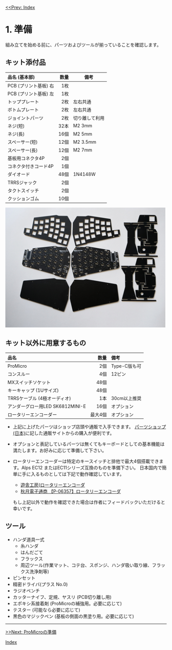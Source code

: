 [<<Prev: Index](index.md) 

# 1. 準備

組み立てを始める前に、パーツおよびツールが揃っていることを確認します。

## キット添付品

|品名 (基本部)              | 数量 |備考|
|:-------------------------|----:|----|
|PCB (プリント基板)  右     | 1枚 |  |
|PCB (プリント基板)  左     | 1枚 |  |
|トッププレート             | 2枚 | 左右共通  |
|ボトムプレート             | 2枚 | 左右共通  |
|ジョイントパーツ           | 2枚 | 切り離して利用|
|ネジ(短)                  | 32本 | M2 3mm  |
|ネジ(長)                  | 16個  | M2 5mm   |
|スペーサー(短)             | 12個 | M2 3.5mm   |
|スペーサー(長)             | 12個 |  M2 7mm  |
|基板用コネクタ4P           | 2個  |    |
|コネクタ付きコード4P       | 1個  |    |
|ダイオード                |48個  | 1N4148W  |
|TRRSジャック              |2個   |    |
|タクトスイッチ             |2個  |   |
|クッションゴム            |10個  |   |

<img src="img/fig1_1_parts.jpg" alt="img" title="プレート" width=500>

## キット以外に用意するもの

|品名                   | 数量 |備考|
|:----------------------|----:|:---|
| ProMicro              | 2個| Type-C版も可|
| コンスルー             | 4個|  12ピン|
| MXスイッチソケット       |48個|  |
 キーキャップ (1Uサイズ)  | 48個| |
 TRRSケーブル (4極オーディオ) | 1本 | 30cm以上推奨 |
 アンダーグロー用LED SK6812MINI-E |16個|オプション|
| ロータリーエンコーダー| 最大4個| オプション|

- 上記に上げたパーツはショップ店頭や通販で入手できます。  [パーツショップ(日本)](08_reference.md)に記した通販サイトからの購入が便利です。

- オプションと表記しているパーツは無くてもキーボードとしての基本機能は満たします。お好みに応じて準備して下さい。

- ロータリーエンコーダーは特定のキースイッチと排他で最大4個搭載できます。Alps EC12 またはEC11シリーズ互換のものを準備下さい。
日本国内で簡単に手に入るものとしては下記で動作確認しています。
   - [遊舎工房(ロータリーエンコーダ](https://shop.yushakobo.jp/products/3762?_pos=1&_sid=5d7e3f999&_ss=r)
   - [秋月電子通商 【P-06357】ロータリーエンコーダ](https://akizukidenshi.com/catalog/g/gP-06357/)
    
   もし上記以外で動作を確認できた場合は作者にフィードバックいただけると幸いです。

## ツール
 - ハンダ道具一式
   - 糸ハンダ
   - はんだごて
   - フラックス
   - 周辺ツール(作業マット、コテ台、スポンジ、ハンダ吸い取り線、フラックス洗浄剤等)
 - ピンセット
 - 精密ドライバ(プラス No.0)
 - ラジオペンチ
 - カッターナイフ、定規、ヤスリ (PCB切り離し用) 
 - エポキシ系接着剤 (ProMicroの補強用。必要に応じて)
 - テスター  (可能なら必要に応じて)
 - 黒色のマジックペン (基板の側面の黒塗り用。必要に応じて)
  
----
[>>Next: ProMicroの準備](02_promicro.md)   

[Index](index.md)
